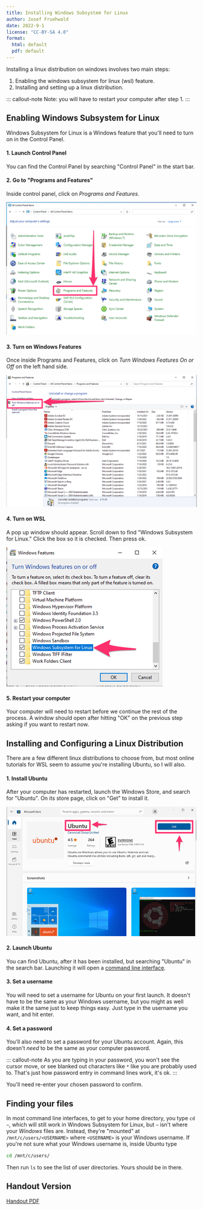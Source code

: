 ```yaml
---
title: Installing Windows Subsystem for Linux
author: Josef Fruehwald
date: 2022-9-1
license: "CC-BY-SA 4.0"
format: 
  html: default
  pdf: default
---
```


Installing a linux distribution on windows involves two main steps:

1.  Enabling the windows subsystem for linux (wsl) feature.
2.  Installing and setting up a linux distribution.

::: callout-note
Note: you will have to restart your computer after step 1.
:::

## Enabling Windows Subsystem for Linux

Windows Subsystem for Linux is a Windows feature that you'll need to turn on in the Control Panel.

#### 1. Launch Control Panel

You can find the Control Panel by searching "Control Panel" in the start bar.

#### 2. Go to "Programs and Features"

Inside control panel, click on *Programs and Features*.

<!-- I don't know why, but I have to link the imgage up a level -->

![A screenshot of the control panel, highlighting where programs and features are.](images/control_panel.png)

#### 3. Turn on Windows Features

Once inside Programs and Features, click on *Turn Windows Features On or Off* on the left hand side.

![A screenshot of Programs and Features, highlighting the location of Turn Windows Features On or Off.](images/Programs_and_features.png)

#### 4. Turn on WSL

A pop up window should appear. Scroll down to find "Windows Subsystem for Linux." Click the box so it is checked. Then press ok.

![A screenshot highlighting the item Windows Subsystem for Linux that should be checked off.](images/windows_features.png)

#### 5. Restart your computer

Your computer will need to restart before we continue the rest of the process. A window should open after hitting "OK" on the previous step asking if you want to restart now.

## Installing and Configuring a Linux Distribution

There are a few different linux distributions to choose from, but most online tutorials for WSL seem to assume you're installing Ubuntu, so I will also.

#### 1. Install Ubuntu

After your computer has restarted, launch the Windows Store, and search for "Ubuntu". On its store page, click on "Get" to install it.

![A screenshot of Ubuntu in the Windows Store](images/windows_store.png)

#### 2. Launch Ubuntu

You can find Ubuntu, after it has been installed, but searching "Ubuntu" in the search bar. Launching it will open a [command line interface](/cli).

#### 3. Set a username

You will need to set a username for Ubuntu on your first launch. It doesn't have to be the same as your Windows username, but you might as well make it the same just to keep things easy. Just type in the username you want, and hit enter.

#### 4. Set a password

You'll also need to set a password for your Ubuntu account. Again, this doesn't *need* to be the same as your computer password.

::: callout-note
As you are typing in your password, you won't see the cursor move, or see blanked out characters like `*` like you are probably used to. That's just how password entry in command lines work, it's ok.
:::

You'll need re-enter your chosen password to confirm.

## Finding your files

In most command line interfaces, to get to your home directory, you type `cd ~`, which will still work in Windows Subsystem for Linux, but `~` isn't where your *Windows* files are. Instead, they're "mounted" at `/mnt/c/users/<USERNAME>` where `<USERNAME>` is your Windows username. If you're not sure what your Windows username is, inside Ubuntu type

``` bash
cd /mnt/c/users/
```

Then run `ls` to see the list of user directories. Yours should be in there.

## Handout Version

[Handout PDF](00_installing_wsl.pdf)
